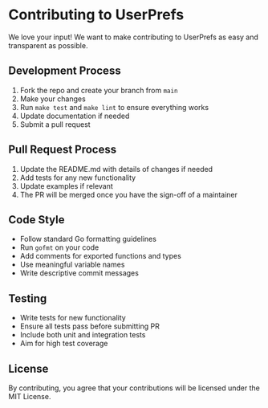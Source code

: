 # Contributing to UserPrefs

We love your input! We want to make contributing to UserPrefs as easy and transparent as possible.

## Development Process

1. Fork the repo and create your branch from `main`
2. Make your changes
3. Run `make test` and `make lint` to ensure everything works
4. Update documentation if needed
5. Submit a pull request

## Pull Request Process

1. Update the README.md with details of changes if needed
2. Add tests for any new functionality
3. Update examples if relevant
4. The PR will be merged once you have the sign-off of a maintainer

## Code Style

- Follow standard Go formatting guidelines
- Run `gofmt` on your code
- Add comments for exported functions and types
- Use meaningful variable names
- Write descriptive commit messages

## Testing

- Write tests for new functionality
- Ensure all tests pass before submitting PR
- Include both unit and integration tests
- Aim for high test coverage

## License

By contributing, you agree that your contributions will be licensed under the MIT License.
